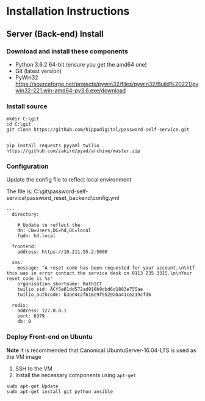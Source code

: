 # Installation Instructions

## Server (Back-end) Install

### Download and install these components

* Python 3.6.2 64-bit (ensure you get the amd64 one)
* Git (latest version)
* PyWin32 https://sourceforge.net/projects/pywin32/files/pywin32/Build%20221/pywin32-221.win-amd64-py3.6.exe/download


### Install source

````
mkdir C:\git
cd C:\git
git clone https://github.com/hippodigital/password-self-service.git


pip install requests pyyaml twilio https://github.com/zakird/pyad/archive/master.zip
````

### Configuration

Update the config file to reflect local environment

The file is: C:\git\password-self-service\password_reset_backend\config.yml

````
---
  directory:

    # Update to reflect the
    dn: CN=Users,DC=hd,DC=local
    fqdn: hd.local

  frontend:
    address: https://10.211.55.2:5000

  sms:
    message: "A reset code has been requested for your account.\n\nIf this was in error contact the service desk on 0113 235 3315.\n\nYour reset code is %s"
    organisation_shortname: RothICT
    twilio_sid: ACf5e81dd572ad916b9dbd6d1883e755ae
    twilio_authcode: b3ae4c2f616c9f9529aba41ce219cfd6

  redis:
    address: 127.0.0.1
    port: 6379
    db: 0
````

### Deploy Front-end on Ubuntu

**Note** It is recommended that Canonical.UbuntuServer-16.04-LTS is used as the VM image

1. SSH to the VM
2. Install the necessary components using `apt-get`
````
sudo apt-get Update
sudo apt-get install git python ansible
````
